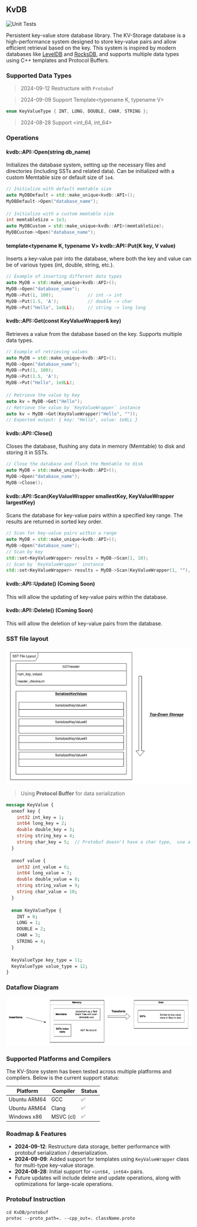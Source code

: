 ## KvDB
![Unit Tests](https://github.com/kkli08/KvDB/actions/workflows/cmake-unit-tests-multi-platform.yml/badge.svg)

Persistent key-value store database library. The KV-Storage database is a high-performance system designed to store 
key-value pairs and allow efficient retrieval based on the key. This system is inspired by modern databases like 
[LevelDB](https://github.com/google/leveldb) and [RocksDB](https://github.com/facebook/rocksdb), and supports multiple data types using C++ templates and Protocol Buffers.

### Supported Data Types
> 2024-09-12 Restructure with `Protobuf`

> 2024-09-09 Support Template<typename K, typename V>
```c++
enum KeyValueType { INT, LONG, DOUBLE, CHAR, STRING };
```

> 2024-08-28 Support <int_64, int_64>
### Operations

#### **kvdb::API::Open(string db_name)**
Initializes the database system, setting up the necessary files and directories (including SSTs and related data). Can be initialized with a custom Memtable size or default size of `1e4`.

```c++
// Initialize with default memtable size
auto MyDBDefault = std::make_unique<kvdb::API>();
MyDBDefault->Open("database_name");

// Initialize with a custom memtable size
int memtableSize = 1e3;
auto MyDBCustom = std::make_unique<kvdb::API>(memtableSize);
MyDBCustom->Open("database_name");
```

#### **template<typename K, typename V> kvdb::API::Put(K key, V value)**
Inserts a key-value pair into the database, where both the key and value can be of various types (int, double, string, etc.).

```c++
// Example of inserting different data types
auto MyDB = std::make_unique<kvdb::API>();
MyDB->Open("database_name");
MyDB->Put(1, 100);             // int -> int
MyDB->Put(1.5, 'A');           // double -> char
MyDB->Put("Hello", 1e8LL);     // string -> long long
```

#### **kvdb::API::Get(const KeyValueWrapper& key)**
Retrieves a value from the database based on the key. Supports multiple data types.

```c++
// Example of retrieving values
auto MyDB = std::make_unique<kvdb::API>();
MyDB->Open("database_name");
MyDB->Put(1, 100);
MyDB->Put(1.5, 'A');
MyDB->Put("Hello", 1e8LL);

// Retrieve the value by key
auto kv = MyDB->Get("Hello");
// Retrieve the value by `KeyValueWrapper` instance
auto kv = MyDB->Get(KeyValueWrapper("Hello", ""));
// Expected output: { key: "Hello", value: 1e8LL }
```

#### **kvdb::API::Close()**
Closes the database, flushing any data in memory (Memtable) to disk and storing it in SSTs.

```c++
// Close the database and flush the Memtable to disk
auto MyDB = std::make_unique<kvdb::API>();
MyDB->Open("database_name");
MyDB->Close();
```

#### **kvdb::API::Scan(KeyValueWrapper smallestKey, KeyValueWrapper largestKey)**
Scans the database for key-value pairs within a specified key range. The results are returned in sorted key order.

```c++
// Scan for key-value pairs within a range
auto MyDB = std::make_unique<kvdb::API>();
MyDB->Open("database_name");
// Scan by key
std::set<KeyValueWrapper> results = MyDB->Scan(1, 10);
// Scan by `KeyValueWrapper` instance
std::set<KeyValueWrapper> results = MyDB->Scan(KeyValueWrapper(1, ""), KeyValueWrapper(10, ""));
```

#### **kvdb::API::Update()** (Coming Soon)
This will allow the updating of key-value pairs within the database.

#### **kvdb::API::Delete()** (Coming Soon)
This will allow the deletion of key-value pairs from the database.

### SST file layout
![SSTFile](img/SSTFileLayout/SSTFileLayout_v2.0.jpg)

> Using **Protocol Buffer** for data serialization

```protobuf
message KeyValue {
  oneof key {
    int32 int_key = 1;
    int64 long_key = 2;
    double double_key = 3;
    string string_key = 4;
    string char_key = 5;  // Protobuf doesn't have a char type,  use a single-character string
  }

  oneof value {
    int32 int_value = 6;
    int64 long_value = 7;
    double double_value = 8;
    string string_value = 9;
    string char_value = 10;
  }

  enum KeyValueType {
    INT = 0;
    LONG = 1;
    DOUBLE = 2;
    CHAR = 3;
    STRING = 4;
  }

  KeyValueType key_type = 11;
  KeyValueType value_type = 12;
}
```
### Dataflow Diagram
![DFD](/img/kvdb_lv0.jpg)

### Supported Platforms and Compilers
The KV-Store system has been tested across multiple platforms and compilers. Below is the current support status:

| Platform     | Compiler       | Status |
|--------------|----------------|--------|
| Ubuntu ARM64 | GCC            | ✅     |
| Ubuntu ARM64 | Clang          | ✅     |
| Windows x86  | MSVC (cl)      | ✅     |


### Roadmap & Features
- **2024-09-12**: Restructure data storage, better performance with protobuf serialization / deserialization.
- **2024-09-09**: Added support for templates using `KeyValueWrapper` class for multi-type key-value storage.
- **2024-08-28**: Initial support for `<int64, int64>` pairs.
- Future updates will include delete and update operations, along with optimizations for large-scale operations.


### Protobuf Instruction
```shell
cd KvDB/protobuf
protoc --proto_path=. --cpp_out=. className.proto
```